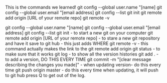 This is the commands we learned!
git config --global user.name "[name]
git config --global user.email "[email address]
git config --list
git init
git remote add origin [URL of your remote repo]
git remote -v

git config --global user.name "[name]
git config --global user.email "[email address]
git config --list
git init - to start a new git on your computer
git remote add origin [URL of your remote repo] - to stare a new git repository and have it save to git hub - this just adds WHERE
git remote -v - this command actually makes the link to the git remote add origin 
git status - to make sure that it works 
git log - to show all the version histories
git add . - to add a version, DO THIS EVERY TIME
git commit -m "[clear message describing the changes you made]" - when updating version- do this every time
git push origin master - do this every time when updating, it will push to git hub 
press Q to get out of the log. 

